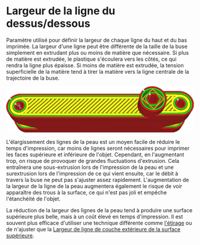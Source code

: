 Largeur de la ligne du dessus/dessous
====
Paramètre utilisé pour définir la largeur de chaque ligne du haut et du bas imprimée. La largeur d'une ligne peut être différente de la taille de la buse simplement en extrudant plus ou moins de matière que nécessaire. Si plus de matière est extrudée, le plastique s'écoulera vers les côtés, ce qui rendra la ligne plus épaisse. Si moins de matière est extrudée, la tension superficielle de la matière tend à tirer la matière vers la ligne centrale de la trajectoire de la buse.

![Les lignes de la peau sont beaucoup plus larges que le reste](../../../articles/images/skin_line_width.png)

L'élargissement des lignes de la peau est un moyen facile de réduire le temps d'impression, car moins de lignes seront nécessaires pour imprimer les faces supérieure et inférieure de l'objet. Cependant, en l'augmentant trop, on risque de provoquer de grandes fluctuations d'extrusion. Cela entraînera une sous-extrusion lors de l'impression de la peau et une surextrusion lors de l'impression de ce qui vient ensuite, car le débit à travers la buse ne peut pas s'ajuster assez rapidement. L'augmentation de la largeur de la ligne de la peau augmentera également le risque de voir apparaître des trous à la surface, ce qui n'est pas joli et empêche l'étanchéité de l'objet.

La réduction de la largeur des lignes de la peau tend à produire une surface supérieure plus belle, mais à un coût élevé en temps d'impression. Il est souvent plus efficace d'utiliser une technique différente comme [l'étirage](../shell/ironing_enabled.md) ou de n'ajuster que la [Largeur de ligne de couche extérieure de la surface supérieure](../experimental/roofing_line_width.md).

